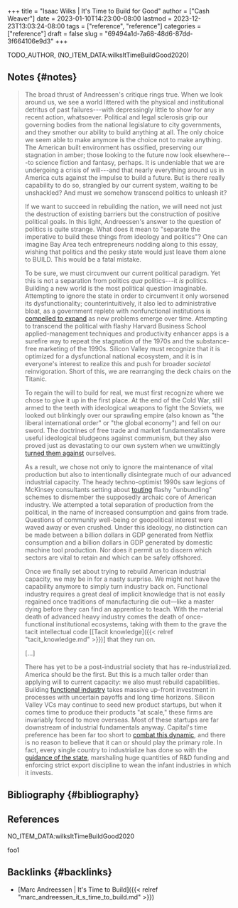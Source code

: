 +++
title = "Isaac Wilks | It's Time to Build for Good"
author = ["Cash Weaver"]
date = 2023-01-10T14:23:00-08:00
lastmod = 2023-12-23T13:03:24-08:00
tags = ["reference", "reference"]
categories = ["reference"]
draft = false
slug = "69494a1d-7a68-48d6-87dd-3f664106e9d3"
+++

TODO_AUTHOR, (NO_ITEM_DATA:wilksItTimeBuildGood2020)


## Notes {#notes}

> The broad thrust of Andreessen's critique rings true. When we look around us, we see a world littered with the physical and institutional detritus of past failures---with depressingly little to show for any recent action, whatsoever. Political and legal sclerosis grip our governing bodies from the national legislature to city governments, and they smother our ability to build anything at all. The only choice we seem able to make anymore is the choice not to make anything. The American built environment has ossified, preserving our stagnation in amber; those looking to the future now look elsewhere---to science fiction and fantasy, perhaps. It is undeniable that we are undergoing a crisis of will---and that nearly everything around us in America cuts against the impulse to build a future. But is there really capability to do so, strangled by our current system, waiting to be unshackled? And must we somehow transcend politics to unleash it?
>
> If we want to succeed in rebuilding the nation, we will need not just the destruction of existing barriers but the construction of positive political goals. In this light, Andreessen's answer to the question of politics is quite strange. What does it mean to "separate the imperative to build these things from ideology and politics"? One can imagine Bay Area tech entrepreneurs nodding along to this essay, wishing that politics and the pesky state would just leave them alone to BUILD. This would be a fatal mistake.
>
> To be sure, we must circumvent our current political paradigm. Yet this is not a separation from politics _qua_ politics---it _is_ politics. Building a new world is the most political question imaginable. Attempting to ignore the state in order to circumvent it only worsened its dysfunctionality; counterintuitively, it also led to administrative bloat, as a government replete with nonfunctional institutions is [compelled to expand](https://gravitylobby.club/administrationmarkets.html) as new problems emerge over time. Attempting to transcend the political with flashy Harvard Business School applied-management techniques and productivity enhancer apps is a surefire way to repeat the stagnation of the 1970s and the substance-free marketing of the 1990s. Silicon Valley must recognize that it is optimized for a dysfunctional national ecosystem, and it is in everyone's interest to realize this and push for broader _societal_ reinvigoration. Short of this, we are rearranging the deck chairs on the Titanic.
>
> To regain the will to build for real, we must first recognize where we chose to give it up in the first place. At the end of the Cold War, still armed to the teeth with ideological weapons to fight the Soviets, we looked out blinkingly over our sprawling empire (also known as "the liberal international order" or "the global economy") and fell on our sword. The doctrines of free trade and market fundamentalism were useful ideological bludgeons against communism, but they also proved just as devastating to our own system when we unwittingly [turned them against](https://www.theatlantic.com/magazine/archive/1993/12/how-the-world-works/305854/) ourselves.
>
> As a result, we chose not only to ignore the maintenance of vital production but also to intentionally disintegrate much of our advanced industrial capacity. The heady techno-optimist 1990s saw legions of McKinsey consultants setting about [touting](https://www.tabletmag.com/scroll/301076/the-coronavirus-didnt-cause-this-crisis-by-itself-mckinsey-helped) flashy "unbundling" schemes to dismember the supposedly archaic core of American industry. We attempted a total separation of production from the political, in the name of increased consumption and gains from trade. Questions of community well-being or geopolitical interest were waved away or even crushed. Under this ideology, no distinction can be made between a billion dollars in GDP generated from Netflix consumption and a billion dollars in GDP generated by domestic machine tool production. Nor does it permit us to discern which sectors are vital to retain and which can be safely offshored.
>
> Once we finally set about trying to rebuild American industrial capacity, we may be in for a nasty surprise. We might not have the capability anymore to simply turn industry back on. Functional industry requires a great deal of implicit knowledge that is not easily regained once traditions of manufacturing die out—like a master dying before they can find an apprentice to teach. With the material death of advanced heavy industry comes the death of once-functional institutional ecosystems, taking with them to the grave the tacit intellectual code [[Tacit knowledge]({{< relref "tacit_knowledge.md" >}})] that they run on.
>
> [...]
>
> There has yet to be a post-industrial society that has re-industrialized. America should be the first. But this is a much taller order than applying will to current capacity: we also must rebuild capabilities. Building [functional industry](http://www.bismarckanalysis.com/Machine_Tools_Case_Study.pdf) takes massive up-front investment in processes with uncertain payoffs and long time horizons. Silicon Valley VCs may continue to seed new product startups, but when it comes time to produce their products "at scale," these firms are invariably forced to move overseas. Most of these startups are far downstream of industrial fundamentals anyway. Capital's time preference has been far too short to [combat this dynamic](https://americanaffairsjournal.org/2019/05/financing-advanced-manufacturing-why-vcs-arent-the-answer/), and there is no reason to believe that it can or should play the primary role. In fact, every single country to industrialize has done so with the [guidance of the state](https://www.palladiummag.com/2020/02/12/how-state-capacity-drives-industrialization/), marshaling huge quantities of R&amp;D funding and enforcing strict export discipline to wean the infant industries in which it invests.


## Bibliography {#bibliography}

## References

<style>.csl-entry{text-indent: -1.5em; margin-left: 1.5em;}</style><div class="csl-bib-body">
  <div class="csl-entry">NO_ITEM_DATA:wilksItTimeBuildGood2020</div>
</div>

foo1


## Backlinks {#backlinks}

-   [Marc Andreessen | It's Time to Build]({{< relref "marc_andreessen_it_s_time_to_build.md" >}})
